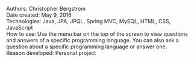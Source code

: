 Authors: Christopher Bergstrom<br>
Date created: May 9, 2016<br>
Technologies: Java, JPA, JPQL, Spring MVC, MySQL, HTML, CSS, JavaScript<br>
How to use: Use the menu bar on the top of the screen to view questions and answers of a specific programming language. You can also ask a question about a specific programming language or answer one.<br>
Reason developed: Personal project
